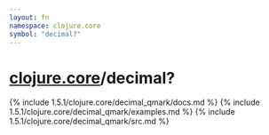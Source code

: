 ```yaml
---
layout: fn
namespace: clojure.core
symbol: "decimal?"
---
```


# [clojure.core](../)/decimal?

{% include 1.5.1/clojure.core/decimal_qmark/docs.md %}
{% include 1.5.1/clojure.core/decimal_qmark/examples.md %}
{% include 1.5.1/clojure.core/decimal_qmark/src.md %}

